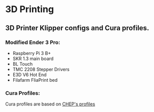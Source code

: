 # 3D Printing
## 3D Printer Klipper configs and Cura profiles.

### Modified Ender 3 Pro:
 * Raspberry Pi 3 B+
 * SKR 1.3 main board
 * BL Touch
 * TMC 2208 Stepper Drivers
 * E3D V6 Hot End
 * Filafarm FliaPrint bed

### Cura Profiles:
Cura profiles are based on [CHEP's profiles](https://www.chepclub.com/cura-profiles.html)
